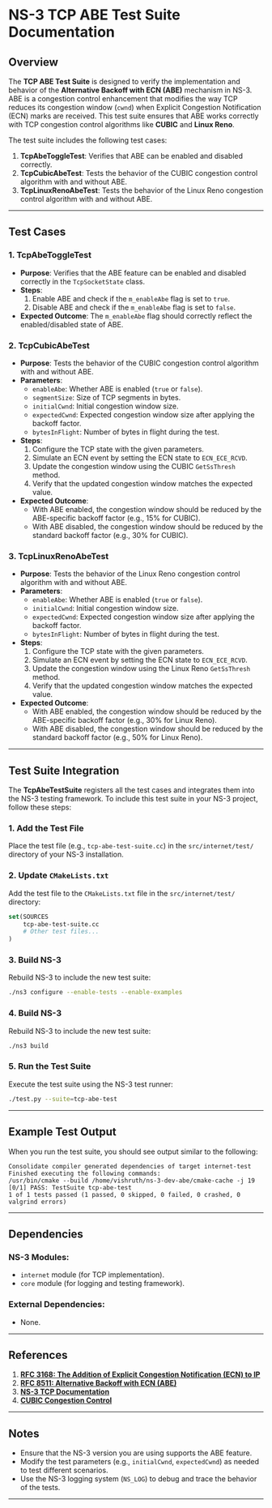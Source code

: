 # **NS-3 TCP ABE Test Suite Documentation**

## **Overview**
The **TCP ABE Test Suite** is designed to verify the implementation and behavior of the **Alternative Backoff with ECN (ABE)** mechanism in NS-3. ABE is a congestion control enhancement that modifies the way TCP reduces its congestion window (`cwnd`) when Explicit Congestion Notification (ECN) marks are received. This test suite ensures that ABE works correctly with TCP congestion control algorithms like **CUBIC** and **Linux Reno**.

The test suite includes the following test cases:
1. **TcpAbeToggleTest**: Verifies that ABE can be enabled and disabled correctly.
2. **TcpCubicAbeTest**: Tests the behavior of the CUBIC congestion control algorithm with and without ABE.
3. **TcpLinuxRenoAbeTest**: Tests the behavior of the Linux Reno congestion control algorithm with and without ABE.

---

## **Test Cases**

### **1. TcpAbeToggleTest**
- **Purpose**: Verifies that the ABE feature can be enabled and disabled correctly in the `TcpSocketState` class.
- **Steps**:
  1. Enable ABE and check if the `m_enableAbe` flag is set to `true`.
  2. Disable ABE and check if the `m_enableAbe` flag is set to `false`.
- **Expected Outcome**: The `m_enableAbe` flag should correctly reflect the enabled/disabled state of ABE.

### **2. TcpCubicAbeTest**
- **Purpose**: Tests the behavior of the CUBIC congestion control algorithm with and without ABE.
- **Parameters**:
  - `enableAbe`: Whether ABE is enabled (`true` or `false`).
  - `segmentSize`: Size of TCP segments in bytes.
  - `initialCwnd`: Initial congestion window size.
  - `expectedCwnd`: Expected congestion window size after applying the backoff factor.
  - `bytesInFlight`: Number of bytes in flight during the test.
- **Steps**:
  1. Configure the TCP state with the given parameters.
  2. Simulate an ECN event by setting the ECN state to `ECN_ECE_RCVD`.
  3. Update the congestion window using the CUBIC `GetSsThresh` method.
  4. Verify that the updated congestion window matches the expected value.
- **Expected Outcome**:
  - With ABE enabled, the congestion window should be reduced by the ABE-specific backoff factor (e.g., 15% for CUBIC).
  - With ABE disabled, the congestion window should be reduced by the standard backoff factor (e.g., 30% for CUBIC).

### **3. TcpLinuxRenoAbeTest**
- **Purpose**: Tests the behavior of the Linux Reno congestion control algorithm with and without ABE.
- **Parameters**:
  - `enableAbe`: Whether ABE is enabled (`true` or `false`).
  - `initialCwnd`: Initial congestion window size.
  - `expectedCwnd`: Expected congestion window size after applying the backoff factor.
  - `bytesInFlight`: Number of bytes in flight during the test.
- **Steps**:
  1. Configure the TCP state with the given parameters.
  2. Simulate an ECN event by setting the ECN state to `ECN_ECE_RCVD`.
  3. Update the congestion window using the Linux Reno `GetSsThresh` method.
  4. Verify that the updated congestion window matches the expected value.
- **Expected Outcome**:
  - With ABE enabled, the congestion window should be reduced by the ABE-specific backoff factor (e.g., 30% for Linux Reno).
  - With ABE disabled, the congestion window should be reduced by the standard backoff factor (e.g., 50% for Linux Reno).

---

## **Test Suite Integration**

The **TcpAbeTestSuite** registers all the test cases and integrates them into the NS-3 testing framework. To include this test suite in your NS-3 project, follow these steps:

### **1. Add the Test File**
Place the test file (e.g., `tcp-abe-test-suite.cc`) in the `src/internet/test/` directory of your NS-3 installation.

### **2. Update `CMakeLists.txt`**
Add the test file to the `CMakeLists.txt` file in the `src/internet/test/` directory:
```cmake
set(SOURCES
    tcp-abe-test-suite.cc
    # Other test files...
)
```

### **3. Build NS-3**
Rebuild NS-3 to include the new test suite:
```bash
./ns3 configure --enable-tests --enable-examples
```

### **4. Build NS-3**
Rebuild NS-3 to include the new test suite:
```bash
./ns3 build
```

### **5. Run the Test Suite**
Execute the test suite using the NS-3 test runner:
```bash
./test.py --suite=tcp-abe-test
```

---

## **Example Test Output**
When you run the test suite, you should see output similar to the following:
```
Consolidate compiler generated dependencies of target internet-test
Finished executing the following commands:
/usr/bin/cmake --build /home/vishruth/ns-3-dev-abe/cmake-cache -j 19
[0/1] PASS: TestSuite tcp-abe-test
1 of 1 tests passed (1 passed, 0 skipped, 0 failed, 0 crashed, 0 valgrind errors)
```

---

## **Dependencies**

### **NS-3 Modules**:
- `internet` module (for TCP implementation).
- `core` module (for logging and testing framework).

### **External Dependencies**:
- None.

---

## References
1. **[RFC 3168: The Addition of Explicit Congestion Notification (ECN) to IP](https://datatracker.ietf.org/doc/html/rfc3168)**
2. **[RFC 8511: Alternative Backoff with ECN (ABE)](https://datatracker.ietf.org/doc/html/rfc8511)**
3. **[NS-3 TCP Documentation](https://www.nsnam.org/docs/release/3.36/doxygen/group__tcp.html)**
4. **[CUBIC Congestion Control](https://dl.acm.org/doi/10.1145/1400097.1400105)**

---

## **Notes**
- Ensure that the NS-3 version you are using supports the ABE feature.
- Modify the test parameters (e.g., `initialCwnd`, `expectedCwnd`) as needed to test different scenarios.
- Use the NS-3 logging system (`NS_LOG`) to debug and trace the behavior of the tests.

---

